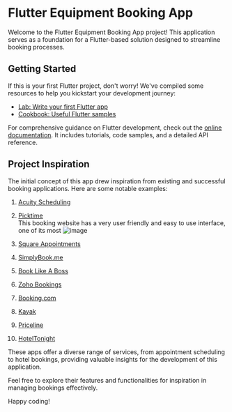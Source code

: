 # Flutter Equipment Booking App

Welcome to the Flutter Equipment Booking App project! This application serves as a foundation for a Flutter-based solution designed to streamline booking processes.

## Getting Started

If this is your first Flutter project, don't worry! We've compiled some resources to help you kickstart your development journey:

- [Lab: Write your first Flutter app](https://docs.flutter.dev/get-started/codelab)
- [Cookbook: Useful Flutter samples](https://docs.flutter.dev/cookbook)

For comprehensive guidance on Flutter development, check out the [online documentation](https://docs.flutter.dev/). It includes tutorials, code samples, and a detailed API reference.

## Project Inspiration

The initial concept of this app drew inspiration from existing and successful booking applications. Here are some notable examples:

1. [Acuity Scheduling](https://acuityscheduling.com/)
2. [Picktime](https://www.picktime.com/)\
This booking website has a very user friendly and easy to use interface, one of its most 
![image](https://github.com/kauanBestel/flutter-equipment-booking/assets/104631043/b802fb5d-d339-4c31-91d3-da060ce0c0ee)


3. [Square Appointments](https://squareup.com/us/en/appointments)
4. [SimplyBook.me](https://simplybook.me/)
5. [Book Like A Boss](https://www.booklikeaboss.com/)
6. [Zoho Bookings](https://www.zoho.com/bookings/)
7. [Booking.com](https://www.booking.com/)
8. [Kayak](https://www.kayak.com/)
9. [Priceline](https://www.priceline.com/)
10. [HotelTonight](https://www.hoteltonight.com/)

These apps offer a diverse range of services, from appointment scheduling to hotel bookings, providing valuable insights for the development of this application.

Feel free to explore their features and functionalities for inspiration in managing bookings effectively.

Happy coding!
